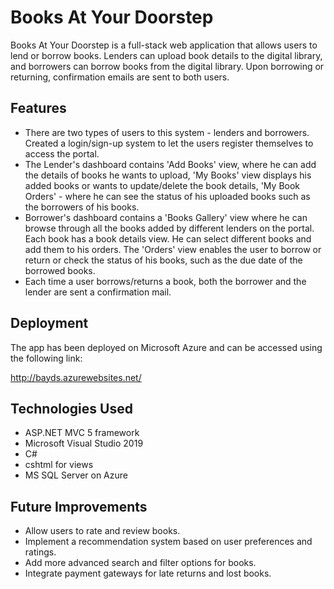 # Books At Your Doorstep

Books At Your Doorstep is a full-stack web application that allows users to lend or borrow books. Lenders can upload book details to the digital library, and borrowers can borrow books from the digital library. Upon borrowing or returning, confirmation emails are sent to both users.

## Features

- There are two types of users to this system - lenders and borrowers. Created a login/sign-up system to let the users register themselves to access the portal.
- The Lender's dashboard contains 'Add Books' view, where he can add the details of books he wants to upload, 'My Books' view displays his added books or wants to update/delete the book details, 'My Book Orders' - where he can see the status of his uploaded books such as the borrowers of his books.
- Borrower's dashboard contains a 'Books Gallery' view where he can browse through all the books added by different lenders on the portal. Each book has a book details view. He can select different books and add them to his orders. The 'Orders' view enables the user to borrow or return or check the status of his books, such as the due date of the borrowed books.
- Each time a user borrows/returns a book, both the borrower and the lender are sent a confirmation mail.

## Deployment

The app has been deployed on Microsoft Azure and can be accessed using the following link:

http://bayds.azurewebsites.net/

## Technologies Used

- ASP.NET MVC 5 framework
- Microsoft Visual Studio 2019
- C#
- cshtml for views
- MS SQL Server on Azure

## Future Improvements

- Allow users to rate and review books.
- Implement a recommendation system based on user preferences and ratings.
- Add more advanced search and filter options for books.
- Integrate payment gateways for late returns and lost books.
